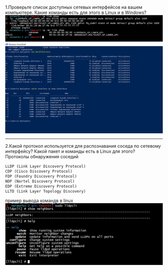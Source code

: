 1.Проверьте список доступных сетевых интерфейсов на вашем компьютере. Какие команды есть для этого в Linux и в Windows?<br>
![linux_interfaces](https://github.com/davlyatov-ts/Networks-2/blob/master/link_ub.png)
![win_interfacecs](https://github.com/davlyatov-ts/Networks-2/blob/master/link_win.png)
____
2.Какой протокол используется для распознавания соседа по сетевому интерфейсу? Какой пакет и команды есть в Linux для этого?<br>
Протоколы обнаружения соседий<br>
```
LLDP (Link Layer Discovery Protocol)
CDP (Cisco Discovery Protocol)
FDP (Foundry Discovery Protocol)
NDP (Nortel Discovery Protocol)
EDP (Extreme Discovery Protocol)
LLTD (Link Layer Topology Discovery)
```
пример вывода командв в linux<br>
![lldpcli](https://github.com/davlyatov-ts/Networks-2/blob/master/lldp.png)
